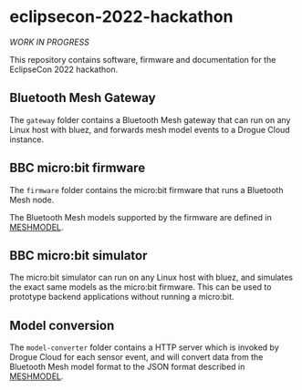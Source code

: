 # eclipsecon-2022-hackathon

*WORK IN PROGRESS*

This repository contains software, firmware and documentation for the EclipseCon 2022 hackathon.

## Bluetooth Mesh Gateway

The `gateway` folder contains a Bluetooth Mesh gateway that can run on any Linux host with bluez, and
forwards mesh model events to a Drogue Cloud instance.

## BBC micro:bit firmware

The `firmware` folder contains the micro:bit firmware that runs a Bluetooth Mesh node.

The Bluetooth Mesh models supported by the firmware are defined in [MESHMODEL](MESHMODEL.md).

## BBC micro:bit simulator

The micro:bit simulator can run on any Linux host with bluez, and simulates the exact same models as
the micro:bit firmware. This can be used to prototype backend applications without running a
micro:bit.

## Model conversion 

The `model-converter` folder contains a HTTP server which is invoked by Drogue Cloud for each sensor event, and will convert data from the Bluetooth Mesh model format to the JSON format described in [MESHMODEL](MESHMODEL.md).
